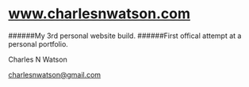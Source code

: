 # www.charlesnwatson.com
######My 3rd personal website build.
######First offical attempt at a personal portfolio.

Charles N Watson

charlesnwatson@gmail.com
